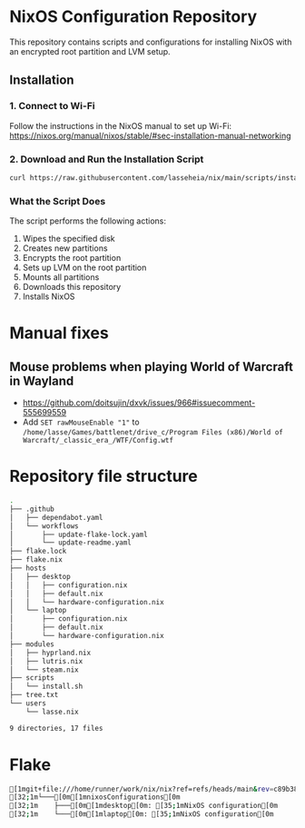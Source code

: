 # NixOS Configuration Repository

This repository contains scripts and configurations for installing NixOS with an encrypted root partition and LVM setup.

## Installation

### 1. Connect to Wi-Fi

Follow the instructions in the NixOS manual to set up Wi-Fi:
https://nixos.org/manual/nixos/stable/#sec-installation-manual-networking

### 2. Download and Run the Installation Script

```bash
curl https://raw.githubusercontent.com/lasseheia/nix/main/scripts/install.sh | sudo bash [hard_drive_name] [hostname]
```

### What the Script Does

The script performs the following actions:

1. Wipes the specified disk
2. Creates new partitions
3. Encrypts the root partition
4. Sets up LVM on the root partition
5. Mounts all partitions
6. Downloads this repository
7. Installs NixOS

# Manual fixes

## Mouse problems when playing World of Warcraft in Wayland
- https://github.com/doitsujin/dxvk/issues/966#issuecomment-555699559
- Add `SET rawMouseEnable "1"` to `/home/lasse/Games/battlenet/drive_c/Program Files (x86)/World of Warcraft/_classic_era_/WTF/Config.wtf`

# Repository file structure

<!--START_SECTION:tree-->
```bash
.
├── .github
│   ├── dependabot.yaml
│   └── workflows
│       ├── update-flake-lock.yaml
│       └── update-readme.yaml
├── flake.lock
├── flake.nix
├── hosts
│   ├── desktop
│   │   ├── configuration.nix
│   │   ├── default.nix
│   │   └── hardware-configuration.nix
│   └── laptop
│       ├── configuration.nix
│       ├── default.nix
│       └── hardware-configuration.nix
├── modules
│   ├── hyprland.nix
│   ├── lutris.nix
│   └── steam.nix
├── scripts
│   └── install.sh
├── tree.txt
└── users
    └── lasse.nix

9 directories, 17 files
```
<!--END_SECTION:tree-->

# Flake

<!--START_SECTION:flake-->
```bash
[1mgit+file:///home/runner/work/nix/nix?ref=refs/heads/main&rev=c89b3848193f62f3b6d111960c5279a6b38a5766&shallow=1[0m
[32;1m└───[0m[1mnixosConfigurations[0m
[32;1m    ├───[0m[1mdesktop[0m: [35;1mNixOS configuration[0m
[32;1m    └───[0m[1mlaptop[0m: [35;1mNixOS configuration[0m
```
<!--END_SECTION:flake-->

